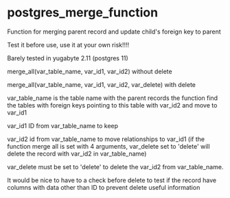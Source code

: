 # postgres_merge_function
Function for merging parent record and update child's foreign key to parent



Test it before use, use it at your own risk!!!!

Barely tested in yugabyte 2.11 (postgres 11)




merge_all(var_table_name, var_id1, var_id2) without delete

merge_all(var_table_name, var_id1, var_id2, var_delete) with delete





var_table_name is the table name with the parent records the function find the tables with foreign  keys pointing to this table with var_id2 and move to var_id1

var_id1 ID from var_table_name to keep

var_id2 id from var_table_name to move relationships to var_id1 (if the function merge all is set with 4 arguments, var_delete set to 'delete' will delete the record with var_id2 in var_table_name)

var_delete must be set to 'delete' to delete the var_id2 from var_table_name.







It would be nice to have to a check before delete to test if the record have columns with data other than ID to prevent delete useful information

